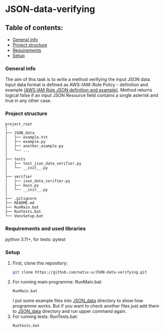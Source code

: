 # JSON-data-verifying

## Table of contents: 
* [General info](#general-info)
* [Project structure](#project-structure)
* [Requirements](#requirements)
* [Setup](#setup)

### General info
The aim of this task is to write a method verifying the input JSON data.
Input data format is defined as AWS::IAM::Role Policy - definition and example [(AWS IAM Role JSON definition and example)](https://docs.aws.amazon.com/AWSCloudFormation/latest/UserGuide/aws-properties-iam-role-policy.html).
Method returns logical false if an input JSON Resource field contains a single asterisk and true in any other case.
### Project structure
```
project_root
│
├── JSON_data
│   ├── example.txt
│   ├── example.py
│   ├── another_example.py
│   └── ...
│
├── tests
│   ├── test_json_data_verifier.py
│   └── __init__.py
│
├── verifier
│   ├── json_data_verifier.py
│   ├── main.py
│   └── __init__.py
│
├── .gitignore
├── README.md
├── RunMain.bat
├── RunTests.bat
└── VenvSetup.bat
```
### Requirements and used libraries
python 3.11+, for tests: pytest
### Setup
1. First, clone this repository:
   ```sh
   git clone https://github.com/natix-x/JSON-data-verifying.git
   ```
2. For running main programme: RunMain.bat:
   ```sh
   RunMain.bat
   ```
   I put some example files into [JSON_data](JSON_data) directory to show how programme works. 
   But if you want to check another files just add them to [JSON_data](JSON_data) directory and run upper command again. 
3. For running tests: RunTests.bat:
   ```sh
   RunTests.bat
   ```